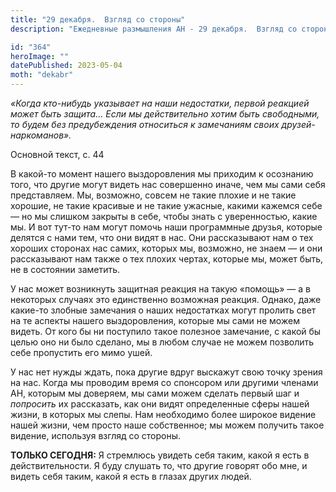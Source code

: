 ```yaml
---
title: "29 декабря.  Взгляд со стороны"
description: "Ежедневные размышления АН - 29 декабря.  Взгляд со стороны"

id: "364"
heroImage: ""
datePublished: 2023-05-04
moth: "dekabr"
---
```


_«Когда кто-нибудь указывает на наши недостатки, первой реакцией может быть
защита… Если мы действительно хотим быть свободными, то будем без
предубеждения относиться к замечаниям своих друзей-наркоманов»._

Основной текст, с. 44

В какой-то момент нашего выздоровления мы приходим к осознанию того, что
другие могут видеть нас совершенно иначе, чем мы сами себя представляем. Мы,
возможно, совсем не такие плохие и не такие хорошие, не такие красивые и не
такие ужасные, какими кажемся себе — но мы слишком закрыты в себе, чтобы знать
с уверенностью, какие мы. И вот тут-то нам могут помочь наши программные
друзья, которые делятся с нами тем, что они видят в нас. Они рассказывают нам
о тех хороших сторонах нас самих, которых мы, возможно, не знаем — и они
рассказывают нам также о тех плохих чертах, которые мы, может быть, не в
состоянии заметить.

У нас может возникнуть защитная реакция на такую «помощь» — а в некоторых
случаях это единственно возможная реакция. Однако, даже какие-то злобные
замечания о наших недостатках могут пролить свет на те аспекты нашего
выздоровления, которые мы сами не можем видеть. От кого бы ни поступило такое
полезное замечание, с какой бы целью оно ни было сделано, мы в любом случае не
можем позволить себе пропустить его мимо ушей.

У нас нет нужды ждать, пока другие вдруг выскажут свою точку зрения на нас.
Когда мы проводим время со спонсором или другими членами АН, которым мы
доверяем, мы сами можем сделать первый шаг и _попросить_ их рассказать, как
они видят определенные сферы нашей жизни, в которых мы слепы. Нам необходимо
более широкое видение нашей жизни, чем просто наше собственное; мы можем
получить такое видение, используя взгляд со стороны.

**ТОЛЬКО СЕГОДНЯ:** Я стремлюсь увидеть себя таким, какой я есть в
действительности. Я буду слушать то, что другие говорят обо мне, и видеть себя
таким, какой я есть в глазах других людей.
